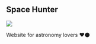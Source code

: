 ## Space Hunter
<img src="https://media2.giphy.com/media/QuPxmipnjOslrWLoaV/giphy.gif" align="center">

Website for astronomy lovers ❤🌑

